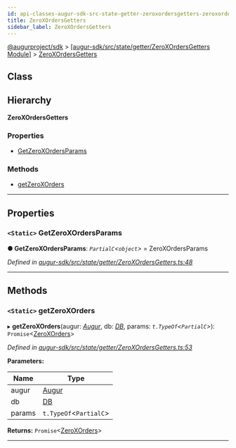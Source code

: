 ```yaml
---
id: api-classes-augur-sdk-src-state-getter-zeroxordersgetters-zeroxordersgetters
title: ZeroXOrdersGetters
sidebar_label: ZeroXOrdersGetters
---
```


[@augurproject/sdk](api-readme.md) > [[augur-sdk/src/state/getter/ZeroXOrdersGetters Module]](api-modules-augur-sdk-src-state-getter-zeroxordersgetters-module.md) > [ZeroXOrdersGetters](api-classes-augur-sdk-src-state-getter-zeroxordersgetters-zeroxordersgetters.md)

## Class

## Hierarchy

**ZeroXOrdersGetters**

### Properties

* [GetZeroXOrdersParams](api-classes-augur-sdk-src-state-getter-zeroxordersgetters-zeroxordersgetters.md#getzeroxordersparams)

### Methods

* [getZeroXOrders](api-classes-augur-sdk-src-state-getter-zeroxordersgetters-zeroxordersgetters.md#getzeroxorders)

---

## Properties

<a id="getzeroxordersparams"></a>

### `<Static>` GetZeroXOrdersParams

**● GetZeroXOrdersParams**: *`PartialC`<`object`>* =  ZeroXOrdersParams

*Defined in [augur-sdk/src/state/getter/ZeroXOrdersGetters.ts:48](https://github.com/AugurProject/augur/blob/1e1466f1d3/packages/augur-sdk/src/state/getter/ZeroXOrdersGetters.ts#L48)*

___

## Methods

<a id="getzeroxorders"></a>

### `<Static>` getZeroXOrders

▸ **getZeroXOrders**(augur: *[Augur](api-classes-augur-sdk-src-augur-augur.md)*, db: *[DB](api-classes-augur-sdk-src-state-db-db-db.md)*, params: *`t.TypeOf`<`PartialC`>*): `Promise`<[ZeroXOrders](api-interfaces-augur-sdk-src-state-getter-zeroxordersgetters-zeroxorders.md)>

*Defined in [augur-sdk/src/state/getter/ZeroXOrdersGetters.ts:53](https://github.com/AugurProject/augur/blob/1e1466f1d3/packages/augur-sdk/src/state/getter/ZeroXOrdersGetters.ts#L53)*

**Parameters:**

| Name | Type |
| ------ | ------ |
| augur | [Augur](api-classes-augur-sdk-src-augur-augur.md) |
| db | [DB](api-classes-augur-sdk-src-state-db-db-db.md) |
| params | `t.TypeOf`<`PartialC`> |

**Returns:** `Promise`<[ZeroXOrders](api-interfaces-augur-sdk-src-state-getter-zeroxordersgetters-zeroxorders.md)>

___


